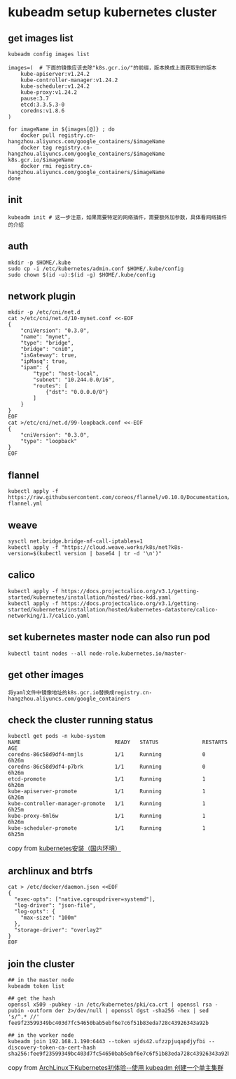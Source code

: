 # kubeadm setup kubernetes cluster

## get images list

``` shell
kubeadm config images list

images=(  # 下面的镜像应该去除"k8s.gcr.io/"的前缀，版本换成上面获取到的版本
    kube-apiserver:v1.24.2
    kube-controller-manager:v1.24.2
    kube-scheduler:v1.24.2
    kube-proxy:v1.24.2
    pause:3.7
    etcd:3.3.5.3-0
    coredns:v1.8.6
)

for imageName in ${images[@]} ; do
    docker pull registry.cn-hangzhou.aliyuncs.com/google_containers/$imageName
    docker tag registry.cn-hangzhou.aliyuncs.com/google_containers/$imageName k8s.gcr.io/$imageName
    docker rmi registry.cn-hangzhou.aliyuncs.com/google_containers/$imageName
done
```

## init

``` shell
kubeadm init # 这一步注意，如果需要特定的网络插件，需要额外加参数，具体看网络插件的介绍
```

## auth

``` shell
mkdir -p $HOME/.kube
sudo cp -i /etc/kubernetes/admin.conf $HOME/.kube/config
sudo chown $(id -u):$(id -g) $HOME/.kube/config
```

## network plugin

``` shell
mkdir -p /etc/cni/net.d
cat >/etc/cni/net.d/10-mynet.conf <<-EOF
{
    "cniVersion": "0.3.0",
    "name": "mynet",
    "type": "bridge",
    "bridge": "cni0",
    "isGateway": true,
    "ipMasq": true,
    "ipam": {
        "type": "host-local",
        "subnet": "10.244.0.0/16",
        "routes": [
            {"dst": "0.0.0.0/0"}
        ]
    }
}
EOF
cat >/etc/cni/net.d/99-loopback.conf <<-EOF
{
    "cniVersion": "0.3.0",
    "type": "loopback"
}
EOF
```

## flannel

``` shell
kubectl apply -f https://raw.githubusercontent.com/coreos/flannel/v0.10.0/Documentation/kube-flannel.yml
```

## weave

``` shell
sysctl net.bridge.bridge-nf-call-iptables=1
kubectl apply -f "https://cloud.weave.works/k8s/net?k8s-version=$(kubectl version | base64 | tr -d '\n')"
```

## calico

``` shell
kubectl apply -f https://docs.projectcalico.org/v3.1/getting-started/kubernetes/installation/hosted/rbac-kdd.yaml
kubectl apply -f https://docs.projectcalico.org/v3.1/getting-started/kubernetes/installation/hosted/kubernetes-datastore/calico-networking/1.7/calico.yaml

```

## set kubernetes master node can also run pod

``` shell
kubectl taint nodes --all node-role.kubernetes.io/master-
```

## get other images

``` shell
将yaml文件中镜像地址的k8s.gcr.io替换成registry.cn-hangzhou.aliyuncs.com/google_containers
```

## check the cluster running status

``` shell
kubectl get pods -n kube-system
NAME                              READY   STATUS              RESTARTS   AGE
coredns-86c58d9df4-mmjls          1/1     Running             0          6h26m
coredns-86c58d9df4-p7brk          1/1     Running             0          6h26m
etcd-promote                      1/1     Running             1          6h26m
kube-apiserver-promote            1/1     Running             1          6h26m
kube-controller-manager-promote   1/1     Running             1          6h25m
kube-proxy-6ml6w                  1/1     Running             1          6h26m
kube-scheduler-promote            1/1     Running             1          6h25m
```

copy from [kubernetes安装（国内环境）](https://zhuanlan.zhihu.com/p/46341911)

## archlinux and btrfs

``` shell
cat > /etc/docker/daemon.json <<EOF
{
  "exec-opts": ["native.cgroupdriver=systemd"],
  "log-driver": "json-file",
  "log-opts": {
    "max-size": "100m"
  },
  "storage-driver": "overlay2"
}
EOF
```

## join the cluster

``` shell
## in the master node
kubeadm token list

## get the hash
openssl x509 -pubkey -in /etc/kubernetes/pki/ca.crt | openssl rsa -pubin -outform der 2>/dev/null | openssl dgst -sha256 -hex | sed 's/^.* //'
fee9f23599349bc403d7fc54650bab5ebf6e7c6f51b83eda728c43926343a92b

## in the worker node
kubeadm join 192.168.1.190:6443 --token ujds42.ufzzpjuqapdjyfbi --discovery-token-ca-cert-hash sha256:fee9f23599349bc403d7fc54650bab5ebf6e7c6f51b83eda728c43926343a92b
```
copy from [ArchLinux下Kubernetes初体验--使用 kubeadm 创建一个单主集群](https://blog.firerain.me/article/22)

